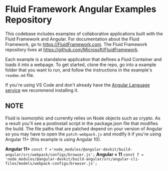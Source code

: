 # Fluid Framework Angular Examples Repository

This codebase includes examples of collaborative applications built with the Fluid Framework and Angular. For documentation about the Fluid Framework, go to https://FluidFramework.com. The Fluid Framework repository lives at https://github.com/Microsoft/FluidFramework.

Each example is a standalone application that defines a Fluid Container and loads it into a webpage. To get started, clone the repo, go into a
example folder that you want to run, and follow the instructions in the example's `readme.md` file.

If you're using VS Code and don't already have the [Angular Language service](https://marketplace.visualstudio.com/items?itemName=Angular.ng-template&WT.mc_id=m365-0000-dwahlin) we recommend installing it.

## NOTE

Fluid is isomorphic and currently relies on Node objects such as crypto. As a result you'll see a postinstall script in the package.json file that modifies the build. The file paths that are patched depend on your version of Angular so you may have to open the `patch-webpack.js` and modify it if you're using Angular 11+ (this example is using Angular 10).

**Angular 11+**     `const f ='node_modules/@angular-devkit/build-angular/src/webpack/configs/browser.js';` 
**Angular < 11**    `const f = 'node_modules/@angular-devkit/build-angular/src/angular-cli-files/models/webpack-configs/browser.js';`

